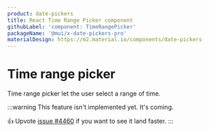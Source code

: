 ```yaml
---
product: date-pickers
title: React Time Range Picker component
githubLabel: 'component: TimeRangePicker'
packageName: '@mui/x-date-pickers-pro'
materialDesign: https://m2.material.io/components/date-pickers
---
```


# Time range picker [<span class="plan-pro"></span>](/x/introduction/licensing/#pro-plan)

<p class="description">Time range picker let the user select a range of time.</p>

:::warning
This feature isn't implemented yet. It's coming.

👍 Upvote [issue #4460](https://github.com/mui/mui-x/issues/4460) if you want to see it land faster.
:::